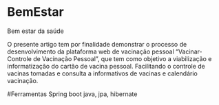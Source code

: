 # BemEstar
Bem estar da saúde

O presente artigo tem por finalidade demonstrar o processo de desenvolvimento da plataforma web de vacinação pessoal “Vacinar- Controle de Vacinação Pessoal”, que tem como objetivo a viabilização e informatização do cartão de vacina pessoal. Facilitando o controle de vacinas tomadas e consulta a informativos de vacinas e calendário vacinação.

#Ferramentas
Spring boot java, jpa, hibernate
